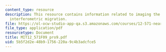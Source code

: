 ```yaml
---
content_type: resource
description: This resource contains information related to imaging the moho with refraction
  interferometric migration.
file: https://ol-ocw-studio-app-qa.s3.amazonaws.com/courses/12-571-near-surface-geophysical-imaging-fall-2009/5b5f2d2e48b91756220a9c4b3adcfce5_MIT12_571F09_pro9.pdf
file_type: application/pdf
resourcetype: Document
title: MIT12_571F09_pro9.pdf
uid: 5b5f2d2e-48b9-1756-220a-9c4b3adcfce5
---
```

